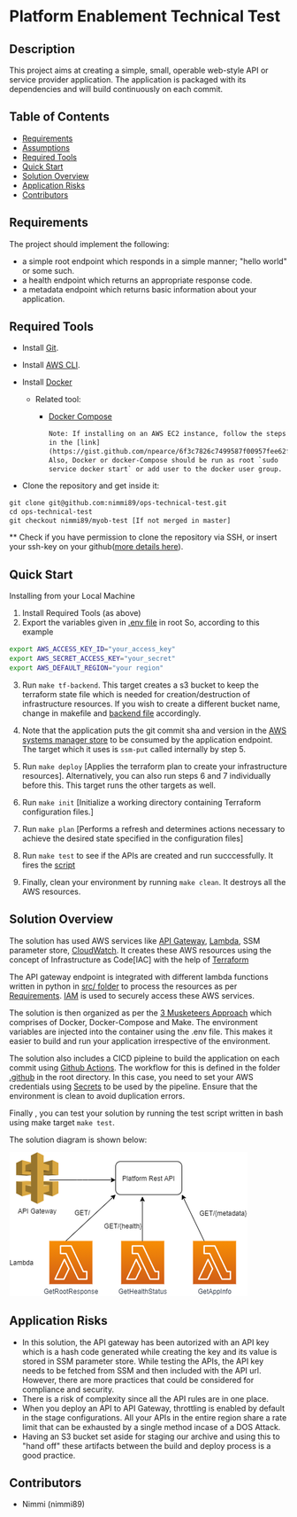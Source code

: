 # Platform Enablement Technical Test

## Description

This project aims at creating a simple, small, operable web-style API or service provider application. The application is packaged with its dependencies and will build continuously on each commit.

## Table of Contents

- [Requirements](#requirements)
- [Assumptions](#assumptions)
- [Required Tools](#required-tools)
- [Quick Start](#quick-start)
- [Solution Overview](#solution-overview)
- [Application Risks](#application-risks)
- [Contributors](#contributors)

## Requirements

The project should implement the following:

- a simple root endpoint which responds in a simple manner; "hello world" or some such.
- a health endpoint which returns an appropriate response code.
- a metadata endpoint which returns basic information about your application.

## Required Tools

- Install [Git](https://git-scm.com/book/en/v2/Getting-Started-Installing-Git).

- Install [AWS CLI](https://docs.aws.amazon.com/cli/latest/userguide/cli-chap-install.html).

- Install [Docker](https://docs.docker.com/get-docker/)

  - Related tool:

    - [Docker Compose](https://docs.docker.com/compose/install/)

      ```
      Note: If installing on an AWS EC2 instance, follow the steps in the [link](https://gist.github.com/npearce/6f3c7826c7499587f00957fee62f8ee9). Also, Docker or docker-Compose should be run as root `sudo service docker start` or add user to the docker user group.
      ```

- Clone the repository and get inside it:

```
git clone git@github.com:nimmi89/ops-technical-test.git
cd ops-technical-test
git checkout nimmi89/myob-test [If not merged in master]
```

** Check if you have permission to clone the repository via SSH, or insert your ssh-key on your github([more details here](https://help.github.com/en/github/authenticating-to-github/adding-a-new-ssh-key-to-your-github-account)).

## Quick Start

Installing from your Local Machine

1. Install Required Tools (as above)
2. Export the variables given in [.env file](.env) in root So, according to this example

  ```bash
  export AWS_ACCESS_KEY_ID="your_access_key"
  export AWS_SECRET_ACCESS_KEY="your_secret"
  export AWS_DEFAULT_REGION="your region"
  ```

3. Run `make tf-backend`. This target creates a s3 bucket to keep the terraform state file which is needed for creation/destruction of infrastructure resources. If you wish to create a different bucket name, change in makefile and [backend file](/terraform/_backend.tf) accordingly.

4. Note that the application puts the git commit sha and version in the [AWS systems manager store](https://docs.aws.amazon.com/systems-manager/latest/userguide/systems-manager-parameter-store.html) to be consumed by the application endpoint. The target which it uses is `ssm-put` called internally by step 5.

5. Run `make deploy` [Applies the terraform plan to create your infrastructure resources]. Alternatively, you can also run steps 6 and 7 individually before this. This target runs the other targets as well.

6. Run `make init` [Initialize a working directory containing Terraform configuration files.]

7. Run `make plan` [Performs a refresh and determines actions necessary to achieve the desired state specified in the configuration files]

8. Run `make test` to see if the APIs are created and run succcessfully. It fires the [script](./scripts/test.sh)

9. Finally, clean your environment by running `make clean`. It destroys all the AWS resources.

## Solution Overview

The solution has used AWS services like [API Gateway](https://aws.amazon.com/api-gateway/), [Lambda](https://aws.amazon.com/lambda/), SSM parameter store, [CloudWatch](https://aws.amazon.com/cloudwatch/). It creates these AWS resources using the concept of Infrastructure as Code[IAC] with the help of [Terraform](https://www.terraform.io/)

The API gateway endpoint is integrated with different lambda functions written in python in [src/ folder](./src) to process the resources as per [Requirements](#requirements). [IAM](https://docs.aws.amazon.com/IAM/latest/UserGuide/introduction.html) is used to securely access these AWS services.

The solution is then organized as per the [3 Musketeers Approach](https://3musketeers.io/) which comprises of Docker, Docker-Compose and Make. The environment variables are injected into the container using the .env file. This makes it easier to build and run your application irrespective of the environment.

The solution also includes a CICD pipleine to build the application on each commit using [Github Actions](https://docs.github.com/en/free-pro-team@latest/actions). The workflow for this is defined in the folder [.github](/.github/workflows) in the root directory. In this case, you need to set your AWS credentials using [Secrets](https://docs.github.com/en/free-pro-team@latest/actions/reference/encrypted-secrets) to be used by the pipeline. Ensure that the environment is clean to avoid duplication errors.

Finally , you can test your solution by running the test script written in bash using make target `make test`.

The solution diagram is shown below:

![](images/ops-technical-test.png)

## Application Risks

- In this solution, the API gateway has been autorized with an API key which is a hash code generated while creating the key and its value is stored in SSM parameter store. While testing the APIs, the API key needs to be fetched from SSM and then included with the API url. However, there are more practices that could be considered for compliance and security.
- There is a risk of complexity since all the API rules are in one place.
- When you deploy an API to API Gateway, throttling is enabled by default in the stage configurations. All your APIs in the entire region share a rate limit that can be exhausted by a single method incase of a DOS Attack.
- Having an S3 bucket set aside for staging our archive and using this to "hand off" these artifacts between the build and deploy process is a good practice.

## Contributors

- Nimmi (nimmi89)

